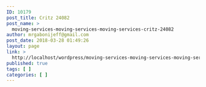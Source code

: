 ```yaml
---
ID: 10179
post_title: Critz 24082
post_name: >
  moving-services-moving-services-moving-services-critz-24082
author: mrgabonijeff@gmail.com
post_date: 2018-03-28 01:49:26
layout: page
link: >
  http://localhost/wordpress/moving-services-moving-services-moving-services-critz-24082/
published: true
tags: [ ]
categories: [ ]
---
```

